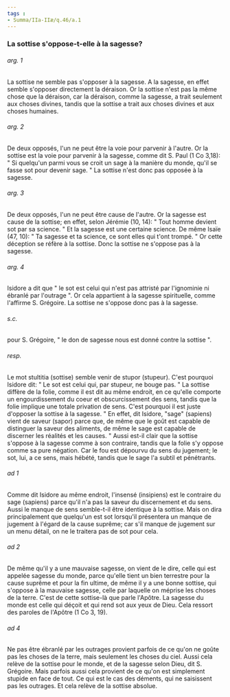 ```yaml
---
tags : 
- Summa/IIa-IIæ/q.46/a.1
---
```


### La sottise s'oppose-t-elle à la sagesse?

###### arg. 1
La sottise ne semble pas s'opposer à la sagesse. A la sagesse, en effet semble s'opposer directement la déraison. Or la sottise n'est pas la même chose que la déraison, car la déraison, comme la sagesse, a trait seulement aux choses divines, tandis que la sottise a trait aux choses divines et aux choses humaines. 

###### arg. 2
De deux opposés, l'un ne peut être la voie pour parvenir à l'autre. Or la sottise est la voie pour parvenir à la sagesse, comme dit S. Paul (1 Co 3,18): " Si quelqu'un parmi vous se croit un sage à la manière du monde, qu'il se fasse sot pour devenir sage. " La sottise n'est donc pas opposée à la sagesse. 

###### arg. 3
De deux opposés, l'un ne peut être cause de l'autre. Or la sagesse est cause de la sottise; en effet, selon Jérémie (10, 14): " Tout homme devient sot par sa science. " Et la sagesse est une certaine science. De même Isaïe (47, 10): " Ta sagesse et ta science, ce sont elles qui t'ont trompé. " Or cette déception se réfère à la sottise. Donc la sottise ne s'oppose pas à la sagesse. 

###### arg. 4
Isidore a dit que " le sot est celui qui n'est pas attristé par l'ignominie ni ébranlé par l'outrage ". Or cela appartient à la sagesse spirituelle, comme l'affirme S. Grégoire. La sottise ne s'oppose donc pas à la sagesse. 

###### s.c.
pour S. Grégoire, " le don de sagesse nous est donné contre la sottise ". 

###### resp.
Le mot stultitia (sottise) semble venir de stupor (stupeur). C'est pourquoi Isidore dit: " Le sot est celui qui, par stupeur, ne bouge pas. " La sottise diffère de la folie, comme il est dit au même endroit, en ce qu'elle comporte un engourdissement du coeur et obscurcissement des sens, tandis que la folie implique une totale privation de sens. C'est pourquoi il est juste d'opposer la sottise à la sagesse. " En effet, dit Isidore, "sage" (sapiens) vient de saveur (sapor) parce que, de même que le goût est capable de distinguer la saveur des aliments, de même le sage est capable de discerner les réalités et les causes. " Aussi est-il clair que la sottise s'oppose à la sagesse comme à son contraire, tandis que la folie s'y oppose comme sa pure négation. Car le fou est dépourvu du sens du jugement; le sot, lui, a ce sens, mais hébété, tandis que le sage l'a subtil et pénétrants. 

###### ad 1
Comme dit Isidore au même endroit, l'insensé (insipiens) est le contraire du sage (sapiens) parce qu'il n'a pas la saveur du discernement et du sens. Aussi le manque de sens semble-t-il être identique à la sottise. Mais on dira principalement que quelqu'un est sot lorsqu'il présentera un manque de jugement à l'égard de la cause suprême; car s'il manque de jugement sur un menu détail, on ne le traitera pas de sot pour cela. 

###### ad 2
De même qu'il y a une mauvaise sagesse, on vient de le dire, celle qui est appelée sagesse du monde, parce qu'elle tient un bien terrestre pour la cause suprême et pour la fin ultime, de même il y a une bonne sottise, qui s'oppose à la mauvaise sagesse, celle par laquelle on méprise les choses de la terre. C'est de cette sottise-là que parle l'Apôtre. La sagesse du monde est celle qui déçoit et qui rend sot aux yeux de Dieu. Cela ressort des paroles de l'Apôtre (1 Co 3, 19). 

###### ad 4
Ne pas être ébranlé par les outrages provient parfois de ce qu'on ne goûte pas les choses de la terre, mais seulement les choses du ciel. Aussi cela relève de la sottise pour le monde, et de la sagesse selon Dieu, dit S. Grégoire. Mais parfois aussi cela provient de ce qu'on est simplement stupide en face de tout. Ce qui est le cas des déments, qui ne saisissent pas les outrages. Et cela relève de la sottise absolue. 

